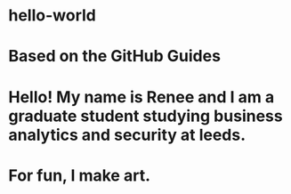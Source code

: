 # hello-world
# Based on the GitHub Guides

# Hello! My name is Renee and I am a graduate student studying business analytics and security at leeds. 
# For fun, I make art.
